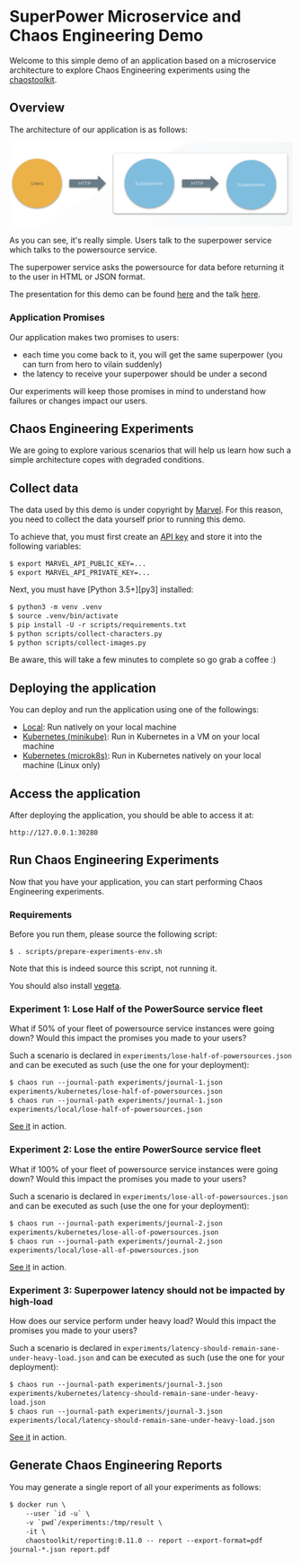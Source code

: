 # SuperPower Microservice and Chaos Engineering Demo

Welcome to this simple demo of an application based on a microservice
architecture to explore Chaos Engineering experiments using the
[chaostoolkit][].

[chaostoolkit]: https://chaostoolkit.org/

## Overview

The architecture of our application is as follows:

![Architecture](https://github.com/chaosiq/superpower-demo/raw/master/data/arch.png "Architecture")

As you can see, it's really simple. Users talk to the superpower service which
talks to the powersource service.

The superpower service asks the powersource for data before returning it to the
user in HTML or JSON format.

The presentation for this demo can be found [here](https://www.slideshare.net/Lawouach/chaos-engineering-and-systems-reliability)
and the talk [here](https://skillsmatter.com/skillscasts/12908-distributed-system-reliability-through-chaos-engineering).

### Application Promises

Our application makes two promises to users:

* each time you come back to it, you will get the same superpower (you can turn from hero to vilain suddenly)
* the latency to receive your superpower should be under a second

Our experiments will keep those promises in mind to understand how failures
or changes impact our users.

## Chaos Engineering Experiments

We are going to explore various scenarios that will help us learn how such a
simple architecture copes with degraded conditions.

## Collect data

The data used by this demo is under copyright by [Marvel][]. For this reason,
you need to collect the data yourself prior to running this demo.

To achieve that, you must first create an [API key][apikey] and store it into
the following variables:

```
$ export MARVEL_API_PUBLIC_KEY=...
$ export MARVEL_API_PRIVATE_KEY=...
```

[Marvel]: https://developer.marvel.com/
[apikey]: https://developer.marvel.com/documentation/getting_started

Next, you must have [Python 3.5+][py3] installed:

```
$ python3 -m venv .venv
$ source .venv/bin/activate
$ pip install -U -r scripts/requirements.txt
$ python scripts/collect-characters.py
$ python scripts/collect-images.py
```

Be aware, this will take a few minutes to complete so go grab a coffee :)

## Deploying the application

You can deploy and run the application using one of the followings:

* [Local](https://github.com/chaosiq/superpower-demo/blob/master/docs/local.md): Run natively on your local machine
* [Kubernetes (minikube)](https://github.com/chaosiq/superpower-demo/blob/master/docs/minikube.md): Run in Kubernetes in a VM on your local machine
* [Kubernetes (microk8s)](https://github.com/chaosiq/superpower-demo/blob/master/docs/microk8s.md): Run in Kubernetes natively on your local machine (Linux only)


## Access the application

After deploying the application, you should be able to access it at:

```
http://127.0.0.1:30280
```

## Run Chaos Engineering Experiments

Now that you have your application, you can start performing Chaos Engineering
experiments.

### Requirements

Before you run them, please source the following script:

```
$ . scripts/prepare-experiments-env.sh
```

Note that this is indeed source this script, not running it.

You should also install [vegeta][].

[vegeta]: https://github.com/tsenart/vegeta

### Experiment 1: Lose Half of the PowerSource service fleet

What if 50% of your fleet of powersource service instances were going down?
Would this impact the promises you made to your users?

Such a scenario is declared in `experiments/lose-half-of-powersources.json`
and can be executed as such (use the one for your deployment):

```
$ chaos run --journal-path experiments/journal-1.json experiments/kubernetes/lose-half-of-powersources.json
$ chaos run --journal-path experiments/journal-1.json experiments/local/lose-half-of-powersources.json
```

[See it](https://asciinema.org/a/209775) in action.

### Experiment 2: Lose the entire PowerSource service fleet

What if 100% of your fleet of powersource service instances were going down?
Would this impact the promises you made to your users?

Such a scenario is declared in `experiments/lose-all-of-powersources.json`
and can be executed as such (use the one for your deployment):

```
$ chaos run --journal-path experiments/journal-2.json experiments/kubernetes/lose-all-of-powersources.json
$ chaos run --journal-path experiments/journal-2.json experiments/local/lose-all-of-powersources.json
```

[See it](https://asciinema.org/a/209776) in action.

### Experiment 3: Superpower latency should not be impacted by high-load

How does our service perform under heavy load?
Would this impact the promises you made to your users?

Such a scenario is declared in
`experiments/latency-should-remain-sane-under-heavy-load.json` and can be
executed as such (use the one for your deployment):

```
$ chaos run --journal-path experiments/journal-3.json experiments/kubernetes/latency-should-remain-sane-under-heavy-load.json
$ chaos run --journal-path experiments/journal-3.json experiments/local/latency-should-remain-sane-under-heavy-load.json
```

[See it](https://asciinema.org/a/209786) in action.

## Generate Chaos Engineering Reports

You may generate a single report of all your experiments as follows:

```
$ docker run \
    --user `id -u` \
    -v `pwd`/experiments:/tmp/result \
    -it \
    chaostoolkit/reporting:0.11.0 -- report --export-format=pdf journal-*.json report.pdf
```
